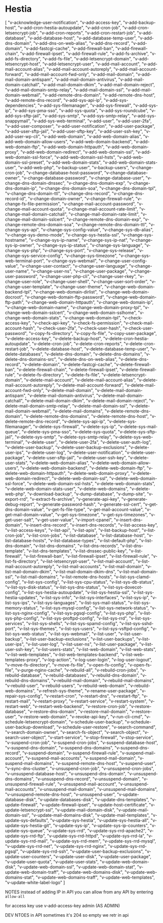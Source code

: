# Hestia

[
    "v-acknowledge-user-notification",
    "v-add-access-key",
    "v-add-backup-host",
    "v-add-cron-hestia-autoupdate",
    "v-add-cron-job",
    "v-add-cron-letsencrypt-job",
    "v-add-cron-reports",
    "v-add-cron-restart-job",
    "v-add-database",
    "v-add-database-host",
    "v-add-database-temp-user",
    "v-add-dns-domain",
    "v-add-dns-on-web-alias",
    "v-add-dns-record",
    "v-add-domain",
    "v-add-fastcgi-cache",
    "v-add-firewall-ban",
    "v-add-firewall-chain",
    "v-add-firewall-ipset",
    "v-add-firewall-rule",
    "v-add-fs-archive",
    "v-add-fs-directory",
    "v-add-fs-file",
    "v-add-letsencrypt-domain",
    "v-add-letsencrypt-host",
    "v-add-letsencrypt-user",
    "v-add-mail-account",
    "v-add-mail-account-alias",
    "v-add-mail-account-autoreply",
    "v-add-mail-account-forward",
    "v-add-mail-account-fwd-only",
    "v-add-mail-domain",
    "v-add-mail-domain-antispam",
    "v-add-mail-domain-antivirus",
    "v-add-mail-domain-catchall",
    "v-add-mail-domain-dkim",
    "v-add-mail-domain-reject",
    "v-add-mail-domain-smtp-relay",
    "v-add-mail-domain-ssl",
    "v-add-mail-domain-webmail",
    "v-add-remote-dns-domain",
    "v-add-remote-dns-host",
    "v-add-remote-dns-record",
    "v-add-sys-api-ip",
    "v-add-sys-dependencies",
    "v-add-sys-filemanager",
    "v-add-sys-firewall",
    "v-add-sys-ip",
    "v-add-sys-pma-sso",
    "v-add-sys-quota",
    "v-add-sys-roundcube",
    "v-add-sys-sftp-jail",
    "v-add-sys-smtp",
    "v-add-sys-smtp-relay",
    "v-add-sys-snappymail",
    "v-add-sys-web-terminal",
    "v-add-user",
    "v-add-user-2fa",
    "v-add-user-composer",
    "v-add-user-notification",
    "v-add-user-package",
    "v-add-user-sftp-jail",
    "v-add-user-sftp-key",
    "v-add-user-ssh-key",
    "v-add-user-wp-cli",
    "v-add-web-domain",
    "v-add-web-domain-alias",
    "v-add-web-domain-allow-users",
    "v-add-web-domain-backend",
    "v-add-web-domain-ftp",
    "v-add-web-domain-httpauth",
    "v-add-web-domain-proxy",
    "v-add-web-domain-redirect",
    "v-add-web-domain-ssl",
    "v-add-web-domain-ssl-force",
    "v-add-web-domain-ssl-hsts",
    "v-add-web-domain-ssl-preset",
    "v-add-web-domain-stats",
    "v-add-web-domain-stats-user",
    "v-add-web-php",
    "v-backup-user",
    "v-backup-users",
    "v-change-cron-job",
    "v-change-database-host-password",
    "v-change-database-owner",
    "v-change-database-password",
    "v-change-database-user",
    "v-change-dns-domain-dnssec",
    "v-change-dns-domain-exp",
    "v-change-dns-domain-ip",
    "v-change-dns-domain-soa",
    "v-change-dns-domain-tpl",
    "v-change-dns-domain-ttl",
    "v-change-dns-record",
    "v-change-dns-record-id",
    "v-change-domain-owner",
    "v-change-firewall-rule",
    "v-change-fs-file-permission",
    "v-change-mail-account-password",
    "v-change-mail-account-quota",
    "v-change-mail-account-rate-limit",
    "v-change-mail-domain-catchall",
    "v-change-mail-domain-rate-limit",
    "v-change-mail-domain-sslcert",
    "v-change-remote-dns-domain-exp",
    "v-change-remote-dns-domain-soa",
    "v-change-remote-dns-domain-ttl",
    "v-change-sys-api",
    "v-change-sys-config-value",
    "v-change-sys-db-alias",
    "v-change-sys-demo-mode",
    "v-change-sys-hestia-ssl",
    "v-change-sys-hostname",
    "v-change-sys-ip-name",
    "v-change-sys-ip-nat",
    "v-change-sys-ip-owner",
    "v-change-sys-ip-status",
    "v-change-sys-language",
    "v-change-sys-php",
    "v-change-sys-port",
    "v-change-sys-release",
    "v-change-sys-service-config",
    "v-change-sys-timezone",
    "v-change-sys-web-terminal-port",
    "v-change-sys-webmail",
    "v-change-user-config-value",
    "v-change-user-contact",
    "v-change-user-language",
    "v-change-user-name",
    "v-change-user-ns",
    "v-change-user-package",
    "v-change-user-password",
    "v-change-user-php-cli",
    "v-change-user-rkey",
    "v-change-user-role",
    "v-change-user-shell",
    "v-change-user-sort-order",
    "v-change-user-template",
    "v-change-user-theme",
    "v-change-web-domain-backend-tpl",
    "v-change-web-domain-dirlist",
    "v-change-web-domain-docroot",
    "v-change-web-domain-ftp-password",
    "v-change-web-domain-ftp-path",
    "v-change-web-domain-httpauth",
    "v-change-web-domain-ip",
    "v-change-web-domain-name",
    "v-change-web-domain-proxy-tpl",
    "v-change-web-domain-sslcert",
    "v-change-web-domain-sslhome",
    "v-change-web-domain-stats",
    "v-change-web-domain-tpl",
    "v-check-access-key",
    "v-check-api-key",
    "v-check-fs-permission",
    "v-check-mail-account-hash",
    "v-check-user-2fa",
    "v-check-user-hash",
    "v-check-user-password",
    "v-copy-fs-directory",
    "v-copy-fs-file",
    "v-copy-user-package",
    "v-delete-access-key",
    "v-delete-backup-host",
    "v-delete-cron-hestia-autoupdate",
    "v-delete-cron-job",
    "v-delete-cron-reports",
    "v-delete-cron-restart-job",
    <!-- "v-delete-database", -->
    "v-delete-database-host",
    "v-delete-database-temp-user",
    "v-delete-databases",
    "v-delete-dns-domain",
    "v-delete-dns-domains",
    "v-delete-dns-domains-src",
    "v-delete-dns-on-web-alias",
    "v-delete-dns-record",
    "v-delete-domain",
    "v-delete-fastcgi-cache",
    "v-delete-firewall-ban",
    "v-delete-firewall-chain",
    "v-delete-firewall-ipset",
    "v-delete-firewall-rule",
    "v-delete-fs-directory",
    "v-delete-fs-file",
    "v-delete-letsencrypt-domain",
    "v-delete-mail-account",
    "v-delete-mail-account-alias",
    "v-delete-mail-account-autoreply",
    "v-delete-mail-account-forward",
    "v-delete-mail-account-fwd-only",
    "v-delete-mail-domain",
    "v-delete-mail-domain-antispam",
    "v-delete-mail-domain-antivirus",
    "v-delete-mail-domain-catchall",
    "v-delete-mail-domain-dkim",
    "v-delete-mail-domain-reject",
    "v-delete-mail-domain-smtp-relay",
    "v-delete-mail-domain-ssl",
    "v-delete-mail-domain-webmail",
    "v-delete-mail-domains",
    "v-delete-remote-dns-domain",
    "v-delete-remote-dns-domains",
    "v-delete-remote-dns-host",
    "v-delete-remote-dns-record",
    "v-delete-sys-api-ip",
    "v-delete-sys-filemanager",
    "v-delete-sys-firewall",
    "v-delete-sys-ip",
    "v-delete-sys-mail-queue",
    "v-delete-sys-pma-sso",
    "v-delete-sys-quota",
    "v-delete-sys-sftp-jail",
    "v-delete-sys-smtp",
    "v-delete-sys-smtp-relay",
    "v-delete-sys-web-terminal",
    "v-delete-user",
    "v-delete-user-2fa",
    "v-delete-user-auth-log",
    "v-delete-user-backup",
    "v-delete-user-backup-exclusions",
    "v-delete-user-ips",
    "v-delete-user-log",
    "v-delete-user-notification",
    "v-delete-user-package",
    "v-delete-user-sftp-jail",
    "v-delete-user-ssh-key",
    "v-delete-user-stats",
    <!-- "v-delete-web-domain", -->
    "v-delete-web-domain-alias",
    "v-delete-web-domain-allow-users",
    "v-delete-web-domain-backend",
    "v-delete-web-domain-ftp",
    "v-delete-web-domain-httpauth",
    "v-delete-web-domain-proxy",
    "v-delete-web-domain-redirect",
    "v-delete-web-domain-ssl",
    "v-delete-web-domain-ssl-force",
    "v-delete-web-domain-ssl-hsts",
    "v-delete-web-domain-stats",
    "v-delete-web-domain-stats-user",
    "v-delete-web-domains",
    "v-delete-web-php",
    "v-download-backup",
    "v-dump-database",
    "v-dump-site",
    "v-export-rrd",
    "v-extract-fs-archive",
    "v-generate-api-key",
    "v-generate-debug-report",
    "v-generate-password-hash",
    "v-generate-ssl-cert",
    "v-get-dns-domain-value",
    "v-get-fs-file-type",
    "v-get-mail-account-value",
    "v-get-mail-domain-value",
    "v-get-sys-timezone",
    "v-get-sys-timezones",
    "v-get-user-salt",
    "v-get-user-value",
    "v-import-cpanel",
    "v-insert-dns-domain",
    "v-insert-dns-record",
    "v-insert-dns-records",
    "v-list-access-key",
    "v-list-access-keys",
    "v-list-api",
    "v-list-apis",
    "v-list-backup-host",
    "v-list-cron-job",
    "v-list-cron-jobs",
    "v-list-database",
    "v-list-database-host",
    "v-list-database-hosts",
    "v-list-database-types",
    <!-- "v-list-databases", -->
    "v-list-default-php",
    "v-list-dns-domain",
    "v-list-dns-domains",
    "v-list-dns-records",
    "v-list-dns-template",
    "v-list-dns-templates",
    "v-list-dnssec-public-key",
    "v-list-firewall",
    "v-list-firewall-ban",
    "v-list-firewall-ipset",
    "v-list-firewall-rule",
    "v-list-fs-directory",
    "v-list-letsencrypt-user",
    "v-list-mail-account",
    "v-list-mail-account-autoreply",
    "v-list-mail-accounts",
    "v-list-mail-domain",
    "v-list-mail-domain-dkim",
    "v-list-mail-domain-dkim-dns",
    "v-list-mail-domain-ssl",
    "v-list-mail-domains",
    "v-list-remote-dns-hosts",
    "v-list-sys-clamd-config",
    "v-list-sys-config",
    "v-list-sys-cpu-status",
    "v-list-sys-db-status",
    "v-list-sys-disk-status",
    "v-list-sys-dns-status",
    "v-list-sys-dovecot-config",
    "v-list-sys-hestia-autoupdate",
    "v-list-sys-hestia-ssl",
    "v-list-sys-hestia-updates",
    "v-list-sys-info",
    "v-list-sys-interfaces",
    "v-list-sys-ip",
    "v-list-sys-ips",
    "v-list-sys-languages",
    "v-list-sys-mail-status",
    "v-list-sys-memory-status",
    "v-list-sys-mysql-config",
    "v-list-sys-network-status",
    "v-list-sys-nginx-config",
    "v-list-sys-pgsql-config",
    "v-list-sys-php",
    "v-list-sys-php-config",
    "v-list-sys-proftpd-config",
    "v-list-sys-rrd",
    "v-list-sys-services",
    "v-list-sys-shells",
    "v-list-sys-spamd-config",
    "v-list-sys-sshd-port",
    "v-list-sys-themes",
    "v-list-sys-users",
    "v-list-sys-vsftpd-config",
    "v-list-sys-web-status",
    "v-list-sys-webmail",
    "v-list-user",
    <!-- "v-list-user-auth-log", -->
    "v-list-user-backup",
    "v-list-user-backup-exclusions",
    "v-list-user-backups",
    "v-list-user-ips",
    "v-list-user-log",
    <!-- "v-list-user-notifications", -->
    "v-list-user-ns",
    "v-list-user-package",
    <!-- "v-list-user-packages", --> <!-- user when adding user -->
    "v-list-user-ssh-key",
    <!-- "v-list-user-stats", -->
    <!-- "v-list-users", -->
    "v-list-users-stats",
    "v-list-web-domain",
    <!-- "v-list-web-domain-accesslog", -->
    <!-- "v-list-web-domain-errorlog", -->
    <!-- "v-list-web-domain-ssl", -->
    <!-- "v-list-web-domains", -->
    "v-list-web-stats",
    "v-list-web-templates",
    "v-list-web-templates-backend",
    "v-list-web-templates-proxy",
    "v-log-action",
    "v-log-user-login",
    "v-log-user-logout",
    "v-move-fs-directory",
    "v-move-fs-file",
    "v-open-fs-config",
    "v-open-fs-file",
    "v-purge-nginx-cache",
    "v-rebuild-all",
    "v-rebuild-cron-jobs",
    "v-rebuild-database",
    "v-rebuild-databases",
    "v-rebuild-dns-domain",
    "v-rebuild-dns-domains",
    "v-rebuild-mail-domain",
    "v-rebuild-mail-domains",
    "v-rebuild-user",
    "v-rebuild-users",
    "v-rebuild-web-domain",
    "v-rebuild-web-domains",
    "v-refresh-sys-theme",
    "v-rename-user-package",
    "v-repair-sys-config",
    "v-restart-cron",
    "v-restart-dns",
    "v-restart-ftp",
    "v-restart-mail",
    "v-restart-proxy",
    "v-restart-service",
    "v-restart-system",
    "v-restart-web",
    "v-restart-web-backend",
    "v-restore-cron-job",
    "v-restore-database",
    "v-restore-dns-domain",
    "v-restore-mail-domain",
    "v-restore-user",
    "v-restore-web-domain",
    "v-revoke-api-key",
    "v-run-cli-cmd",
    "v-schedule-letsencrypt-domain",
    "v-schedule-user-backup",
    "v-schedule-user-backup-download",
    "v-schedule-user-restore",
    "v-search-command",
    "v-search-domain-owner",
    "v-search-fs-object",
    "v-search-object",
    "v-search-user-object",
    "v-start-service",
    "v-stop-firewall",
    "v-stop-service",
    "v-suspend-cron-job",
    "v-suspend-cron-jobs",
    <!-- "v-suspend-database", -->
    "v-suspend-database-host",
    <!-- "v-suspend-databases", -->
    "v-suspend-dns-domain",
    "v-suspend-dns-domains",
    "v-suspend-dns-record",
    "v-suspend-domain",
    "v-suspend-firewall-rule",
    "v-suspend-mail-account",
    "v-suspend-mail-accounts",
    "v-suspend-mail-domain",
    "v-suspend-mail-domains",
    "v-suspend-remote-dns-host",
    "v-suspend-user",
    <!-- "v-suspend-web-domain", -->
    <!-- "v-suspend-web-domains", -->
    "v-sync-dns-cluster",
    "v-unsuspend-cron-job",
    "v-unsuspend-cron-jobs",
    <!-- "v-unsuspend-database", -->
    "v-unsuspend-database-host",
    <!-- "v-unsuspend-databases", -->
    "v-unsuspend-dns-domain",
    "v-unsuspend-dns-domains",
    "v-unsuspend-dns-record",
    "v-unsuspend-domain",
    "v-unsuspend-firewall-rule",
    "v-unsuspend-mail-account",
    "v-unsuspend-mail-accounts",
    "v-unsuspend-mail-domain",
    "v-unsuspend-mail-domains",
    "v-unsuspend-remote-dns-host",
    "v-unsuspend-user",
    <!-- "v-unsuspend-web-domain", -->
    <!-- "v-unsuspend-web-domains", -->
    "v-update-database-disk",
    "v-update-databases-disk",
    "v-update-dns-templates",
    "v-update-firewall",
    "v-update-firewall-ipset",
    "v-update-host-certificate",
    "v-update-letsencrypt-ssl",
    "v-update-mail-domain-disk",
    "v-update-mail-domain-ssl",
    "v-update-mail-domains-disk",
    "v-update-mail-templates",
    "v-update-sys-defaults",
    "v-update-sys-hestia",
    "v-update-sys-hestia-all",
    "v-update-sys-hestia-git",
    "v-update-sys-ip",
    "v-update-sys-ip-counters",
    "v-update-sys-queue",
    "v-update-sys-rrd",
    "v-update-sys-rrd-apache2",
    "v-update-sys-rrd-ftp",
    "v-update-sys-rrd-httpd",
    "v-update-sys-rrd-la",
    "v-update-sys-rrd-mail",
    "v-update-sys-rrd-mem",
    "v-update-sys-rrd-mysql",
    "v-update-sys-rrd-net",
    "v-update-sys-rrd-nginx",
    "v-update-sys-rrd-pgsql",
    "v-update-sys-rrd-ssh",
    "v-update-user-backup-exclusions",
    "v-update-user-counters",
    "v-update-user-disk",
    "v-update-user-package",
    "v-update-user-quota",
    "v-update-user-stats",
    "v-update-web-domain-disk",
    "v-update-web-domain-ssl",
    "v-update-web-domain-stat",
    "v-update-web-domain-traff",
    "v-update-web-domains-disk",
    "v-update-web-domains-stat",
    "v-update-web-domains-traff",
    "v-update-web-templates",
    "v-update-white-label-logo"
]

NOTES
instead of adding IP in API you can allow from any API by entering `allow-all`

<!-- for acces key use `v-generate-api-key` -->
<!-- then change /usr/local/hestia/data/api/ to * -->
for access key use v-add-access-key admin (AS ADMIN)

DEV NTOES
in API sometimes it's 204 so empty we retr in api